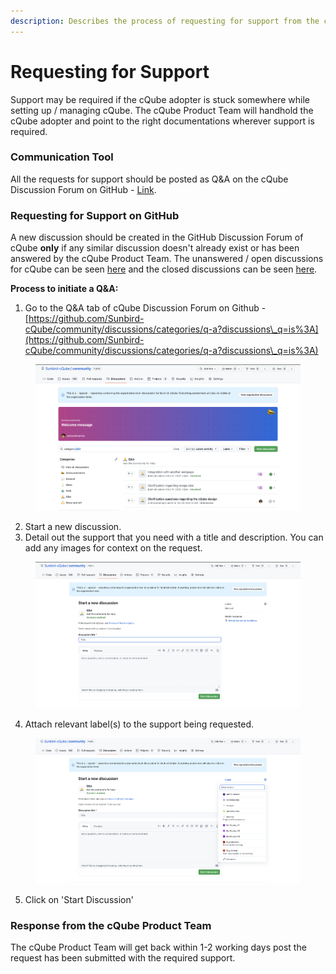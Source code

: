 ```yaml
---
description: Describes the process of requesting for support from the cQube Product Team
---
```


# Requesting for Support

Support may be required if the cQube adopter is stuck somewhere while setting up / managing cQube. The cQube Product Team will handhold the cQube adopter and point to the right documentations wherever support is required.

### Communication Tool

All the requests for support should be posted as Q\&A on the cQube Discussion Forum on GitHub - [Link](https://github.com/Sunbird-cQube/community/discussions/categories/q-a).

### Requesting for Support on GitHub

A new discussion should be created in the GitHub Discussion Forum of cQube **only** if any similar discussion doesn't already exist or has been answered by the cQube Product Team. The unanswered / open discussions for cQube can be seen [here](https://github.com/Sunbird-cQube/community/discussions/categories/q-a?discussions\_q=category%3AQ%26A+is%3Aopen) and the closed discussions can be seen [here](https://github.com/Sunbird-cQube/community/discussions/categories/q-a?discussions\_q=category%3AQ%26A+is%3Aclosed).

**Process to initiate a Q\&A:**

1. Go to the Q\&A tab of cQube Discussion Forum on Github - [https://github.com/Sunbird-cQube/community/discussions/categories/q-a?discussions\_q=is%3A](https://github.com/Sunbird-cQube/community/discussions/categories/q-a?discussions\_q=is%3A)

<figure><img src="../.gitbook/assets/image (6).png" alt=""><figcaption></figcaption></figure>

2. Start a new discussion.
3. Detail out the support that you need with a title and description. You can add any images for context on the request.

<figure><img src="../.gitbook/assets/image (2).png" alt=""><figcaption></figcaption></figure>

4. Attach relevant label(s) to the support being requested.

<figure><img src="../.gitbook/assets/image (3).png" alt=""><figcaption></figcaption></figure>

5. Click on 'Start Discussion'

### Response from the cQube Product Team

The cQube Product Team will get back within 1-2 working days post the request has been submitted with the required support.
